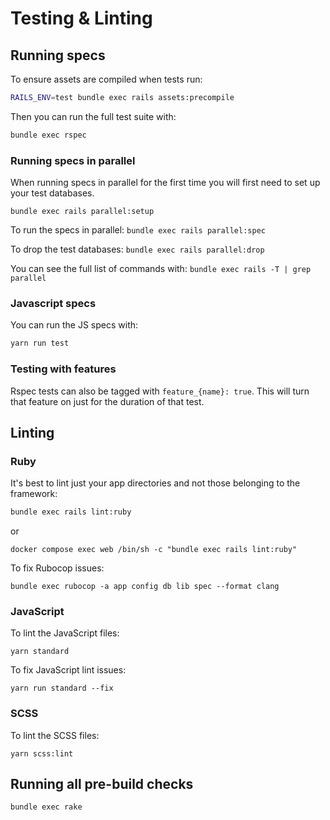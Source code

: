 # Testing & Linting

## Running specs

To ensure assets are compiled when tests run:

```bash
RAILS_ENV=test bundle exec rails assets:precompile
```

Then you can run the full test suite with:

```bash
bundle exec rspec
```

### Running specs in parallel

When running specs in parallel for the first time you will first need to set up
your test databases.

`bundle exec rails parallel:setup`

To run the specs in parallel:
`bundle exec rails parallel:spec`

To drop the test databases:
`bundle exec rails parallel:drop`

You can see the full list of commands with: `bundle exec rails -T | grep parallel`

### Javascript specs

You can run the JS specs with:

```bash
yarn run test
```

### Testing with features

Rspec tests can also be tagged with `feature_{name}: true`. This will turn that feature on just for the duration of that test.


## Linting

### Ruby

It's best to lint just your app directories and not those belonging to the framework:

```bash
bundle exec rails lint:ruby
```
or

```
docker compose exec web /bin/sh -c "bundle exec rails lint:ruby"
```

To fix Rubocop issues:

```
bundle exec rubocop -a app config db lib spec --format clang
```

### JavaScript

To lint the JavaScript files:

```
yarn standard
```

To fix JavaScript lint issues:

```
yarn run standard --fix
```

### SCSS

To lint the SCSS files:

```shell
yarn scss:lint
```

## Running all pre-build checks

```
bundle exec rake
```
